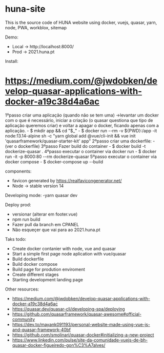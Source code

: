 # huna-site
This is the source code of HUNA website using docker, vuejs, quasar, yarn, node, PWA, workblox, sitemap

Demo:
 - Local -> http://localhost:8000/
 - Prod  -> 2021.huna.pt

Install:
# https://medium.com/@jwdobken/develop-quasar-applications-with-docker-a19c38d4a6ac

1ºpasso criar uma aplicação (quando não se tem uma) ->levantar um docker com o que é necessário, iniciar a criação (o quasar questiona que tipo de aplicação queremos criar) e voltar a apagar o docker, ficando apenas com a aplicação.
    - $ mkdir app && cd "$_"
    - $ docker run --rm -v ${PWD}:/app -it node:13.14-alpine sh -c "yarn global add @vue/cli-init && vue init 'quasarframework/quasar-starter-kit' app"
2ºpasso criar uma dockerfile:
    - (ver o dockerfile)
3ºpasso Fazer build do container
    - $ docker build -t dockerize-quasar .
4ºpasso executar o container via docker run
    - $ docker run -it -p 8000:80 --rm dockerize-quasar
5ºpasso  executar o container via docker compose
    - $ docker-compose up --build

components:
- favicon generated by https://realfavicongenerator.net/
- Node -> stable version 14

Developing mode:
-yarn quasar dev

Deploy prod:
- versionar (alterar em footer.vue)
- npm run build
- Fazer pull da branch em CPANEL
- Não esqueçer que vai para ao 2021.huna.pt

Taks todo:
- Create docker contanier with node, vue and quasar
- Start a simple first page node aplication with vue/quasar
- Build dockerfile
- Build docker compose
- Build page for prodution enviroment
- Create different stages
- Starting development landing page

Other resources:
- https://medium.com/@jwdobken/develop-quasar-applications-with-docker-a19c38d4a6ac
- https://quasar.dev/quasar-cli/developing-spa/deploying
- https://github.com/quasarframework/quasar-awesome#official-community
- https://dev.to/mayank091193/personal-website-made-using-vue-js-and-quasar-framework-40bf
- https://github.com/smolinari/quasar-docker#initializing-a-new-project
- https://www.linkedin.com/pulse/site-da-comunidade-vuejs-de-bh-quasar-docker-figueiredo-gon%C3%A7alves/




